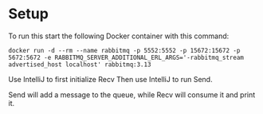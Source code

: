 # Setup
To run this start the following Docker container with this command:
```
docker run -d --rm --name rabbitmq -p 5552:5552 -p 15672:15672 -p 5672:5672 -e RABBITMQ_SERVER_ADDITIONAL_ERL_ARGS='-rabbitmq_stream advertised_host localhost' rabbitmq:3.13
```

Use IntelliJ to first initialize Recv
Then use IntelliJ to run Send.

Send will add a message to the queue, while Recv will consume it and print it.

